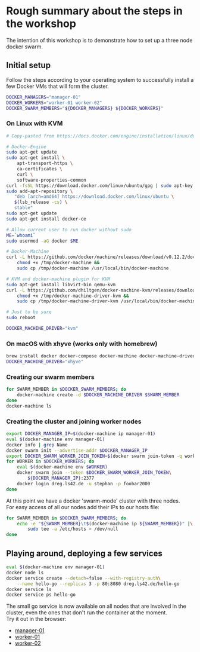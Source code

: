 # Rough summary about the steps in the workshop

The intention of this workshop is to demonstrate how to set up a three node
docker swarm.

## Initial setup

Follow the steps according to your operating system to successfully 
install a few Docker VMs that will form the cluster.

```bash
DOCKER_MANAGERS="manager-01"
DOCKER_WORKERS="worker-01 worker-02"
DOCKER_SWARM_MEMBERS="${DOCKER_MANAGERS} ${DOCKER_WORKERS}"
```

### On Linux with KVM

```bash
# Copy-pasted from https://docs.docker.com/engine/installation/linux/docker-ce/ubuntu/#install-using-the-repository

# Docker-Engine
sudo apt-get update
sudo apt-get install \
    apt-transport-https \
    ca-certificates \
    curl \
    software-properties-common
curl -fsSL https://download.docker.com/linux/ubuntu/gpg | sudo apt-key add -
sudo add-apt-repository \
   "deb [arch=amd64] https://download.docker.com/linux/ubuntu \
   $(lsb_release -cs) \
   stable"
sudo apt-get update
sudo apt-get install docker-ce

# Allow current user to run docker without sudo
ME=`whoami`
sudo usermod -aG docker $ME

# Docker-Machine
curl -L https://github.com/docker/machine/releases/download/v0.12.2/docker-machine-`uname -s`-`uname -m` >/tmp/docker-machine &&
    chmod +x /tmp/docker-machine &&
    sudo cp /tmp/docker-machine /usr/local/bin/docker-machine

# KVM and docker-machine plugin for KVM
sudo apt-get install libvirt-bin qemu-kvm
curl -L https://github.com/dhiltgen/docker-machine-kvm/releases/download/v0.10.0/docker-machine-driver-kvm-ubuntu16.04 > /tmp/docker-machine-driver-kvm &&
	chmod +x /tmp/docker-machine-driver-kvm &&
	sudo cp /tmp/docker-machine-driver-kvm /usr/local/bin/docker-machine-driver-kvm

# Just to be sure
sudo reboot

DOCKER_MACHINE_DRIVER="kvm"
```

### On macOS with xhyve (works only with homebrew)

```bash
brew install docker docker-compose docker-machine docker-machine-driver-xhyve
DOCKER_MACHINE_DRIVER="xhyve"
```

### Creating our swarm members

```bash
for SWARM_MEMBER in $DOCKER_SWARM_MEMBERS; do
    docker-machine create -d $DOCKER_MACHINE_DRIVER $SWARM_MEMBER
done
docker-machine ls
```

### Creating the cluster and joining worker nodes

```bash
export DOCKER_MANAGER_IP=$(docker-machine ip manager-01)
eval $(docker-machine env manager-01)
docker info | grep Name
docker swarm init --advertise-addr $DOCKER_MANAGER_IP
export DOCKER_SWARM_WORKER_JOIN_TOKEN=$(docker swarm join-token -q worker)
for WORKER in $DOCKER_WORKERS; do
    eval $(docker-machine env $WORKER)
    docker swarm join --token $DOCKER_SWARM_WORKER_JOIN_TOKEN\
        ${DOCKER_MANAGER_IP}:2377
    docker login dreg.ls42.de -u stephan -p foobar2000
done
```

At this point we have a docker 'swarm-mode' cluster with three nodes.  
For easy access of all our nodes add their IPs to our hosts file:

```bash
for SWARM_MEMBER in $DOCKER_SWARM_MEMBERS; do
    echo -e "${SWARM_MEMBER}\t$(docker-machine ip ${SWARM_MEMBER})" |\
        sudo tee -a /etc/hosts > /dev/null
done
```

## Playing around, deploying a few services

```bash
eval $(docker-machine env manager-01)
docker node ls
docker service create --detach=false --with-registry-auth\
    --name hello-go --replicas 3 -p 80:8080 dreg.ls42.de/hello-go
docker service ls
docker service ps hello-go
```

The small go service is now available on all nodes that are involved in 
the cluster, even the ones that don't run the container at the moment.  
Try it out in the browser:

* [manager-01](http://manager-01)
* [worker-01](http://worker-01)
* [worker-02](http://worker-02)

